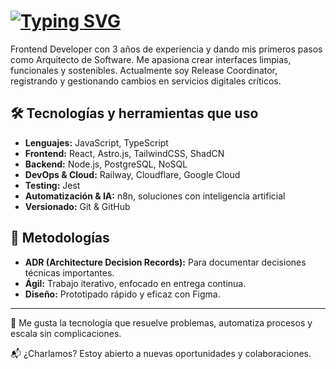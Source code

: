 # [![Typing SVG](https://readme-typing-svg.herokuapp.com?font=Chillax&pause=1000&center=true&repeat=false&width=435&lines=%F0%9F%91%8B+Hola%2C+soy+Javi)](https://git.io/typing-svg)

Frontend Developer con 3 años de experiencia y dando mis primeros pasos como Arquitecto de Software. Me apasiona crear interfaces limpias, funcionales y sostenibles. Actualmente soy Release Coordinator, registrando y gestionando cambios en servicios digitales críticos.

## 🛠️ Tecnologías y herramientas que uso

- **Lenguajes:** JavaScript, TypeScript
- **Frontend:** React, Astro.js, TailwindCSS, ShadCN
- **Backend:** Node.js, PostgreSQL, NoSQL
- **DevOps & Cloud:** Railway, Cloudflare, Google Cloud
- **Testing:** Jest
- **Automatización & IA:** n8n, soluciones con inteligencia artificial
- **Versionado:** Git & GitHub

## 🧠 Metodologías

- **ADR (Architecture Decision Records):** Para documentar decisiones técnicas importantes.
- **Ágil:** Trabajo iterativo, enfocado en entrega continua.
- **Diseño:** Prototipado rápido y eficaz con Figma.

---

🚀 Me gusta la tecnología que resuelve problemas, automatiza procesos y escala sin complicaciones.

📬 ¿Charlamos? Estoy abierto a nuevas oportunidades y colaboraciones.
